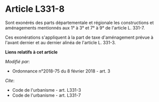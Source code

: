 # Article L331-8

Sont exonérés des parts départementale et régionale les constructions et aménagements mentionnés aux 1° à 3° et 7° à 9° de
l'article L. 331-7.

Ces exonérations s'appliquent à la part de taxe d'aménagement prévue à l'avant dernier et au dernier alinéa de l'article L.
331-3.

**Liens relatifs à cet article**

_Modifié par_:

  - Ordonnance n°2018-75 du 8 février 2018 - art. 3

_Cite_:

  - Code de l'urbanisme - art. L331-3
  - Code de l'urbanisme - art. L331-7
